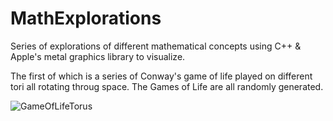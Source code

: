 # MathExplorations
Series of explorations of different mathematical concepts using C++ &amp; Apple's metal graphics library to visualize.

The first of which is a series of Conway's game of life played on different tori all rotating throug space. The Games of Life are all randomly generated. 

![GameOfLifeTorus](https://user-images.githubusercontent.com/37198368/221932818-71b901b4-8ff4-4696-90cd-386aacb67820.gif)

